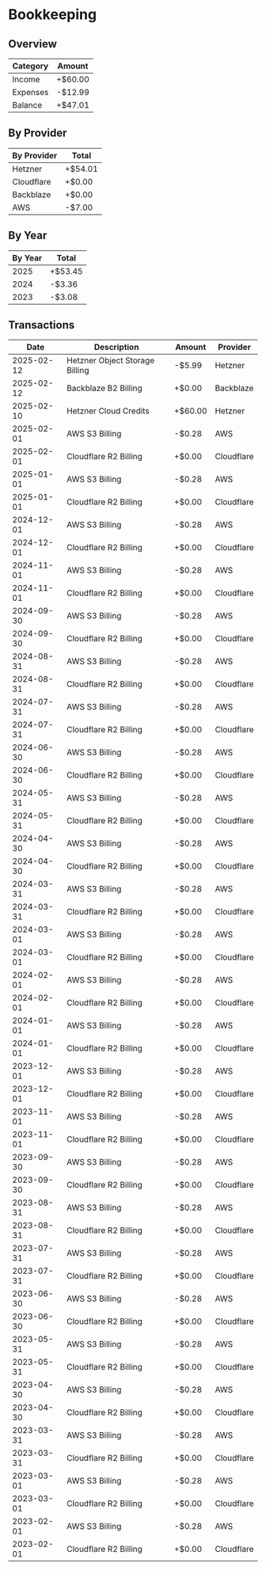 # Bookkeeping

## Overview

| Category | Amount |
| --- | --- |
| Income | +$60.00 |
| Expenses | -$12.99 |
| Balance | +$47.01 |

## By Provider

| By Provider | Total |
| --- | --- |
| Hetzner | +$54.01 |
| Cloudflare | +$0.00 |
| Backblaze | +$0.00 |
| AWS | -$7.00 |

## By Year

| By Year | Total |
| --- | --- |
| 2025 | +$53.45 |
| 2024 | -$3.36 |
| 2023 | -$3.08 |

## Transactions
| Date | Description | Amount | Provider |
| --- | --- | --- | --- |
| 2025-02-12 | Hetzner Object Storage Billing | -$5.99 | Hetzner |
| 2025-02-12 | Backblaze B2 Billing | +$0.00 | Backblaze |
| 2025-02-10 | Hetzner Cloud Credits | +$60.00 | Hetzner |
| 2025-02-01 | AWS S3 Billing | -$0.28 | AWS |
| 2025-02-01 | Cloudflare R2 Billing | +$0.00 | Cloudflare |
| 2025-01-01 | AWS S3 Billing | -$0.28 | AWS |
| 2025-01-01 | Cloudflare R2 Billing | +$0.00 | Cloudflare |
| 2024-12-01 | AWS S3 Billing | -$0.28 | AWS |
| 2024-12-01 | Cloudflare R2 Billing | +$0.00 | Cloudflare |
| 2024-11-01 | AWS S3 Billing | -$0.28 | AWS |
| 2024-11-01 | Cloudflare R2 Billing | +$0.00 | Cloudflare |
| 2024-09-30 | AWS S3 Billing | -$0.28 | AWS |
| 2024-09-30 | Cloudflare R2 Billing | +$0.00 | Cloudflare |
| 2024-08-31 | AWS S3 Billing | -$0.28 | AWS |
| 2024-08-31 | Cloudflare R2 Billing | +$0.00 | Cloudflare |
| 2024-07-31 | AWS S3 Billing | -$0.28 | AWS |
| 2024-07-31 | Cloudflare R2 Billing | +$0.00 | Cloudflare |
| 2024-06-30 | AWS S3 Billing | -$0.28 | AWS |
| 2024-06-30 | Cloudflare R2 Billing | +$0.00 | Cloudflare |
| 2024-05-31 | AWS S3 Billing | -$0.28 | AWS |
| 2024-05-31 | Cloudflare R2 Billing | +$0.00 | Cloudflare |
| 2024-04-30 | AWS S3 Billing | -$0.28 | AWS |
| 2024-04-30 | Cloudflare R2 Billing | +$0.00 | Cloudflare |
| 2024-03-31 | AWS S3 Billing | -$0.28 | AWS |
| 2024-03-31 | Cloudflare R2 Billing | +$0.00 | Cloudflare |
| 2024-03-01 | AWS S3 Billing | -$0.28 | AWS |
| 2024-03-01 | Cloudflare R2 Billing | +$0.00 | Cloudflare |
| 2024-02-01 | AWS S3 Billing | -$0.28 | AWS |
| 2024-02-01 | Cloudflare R2 Billing | +$0.00 | Cloudflare |
| 2024-01-01 | AWS S3 Billing | -$0.28 | AWS |
| 2024-01-01 | Cloudflare R2 Billing | +$0.00 | Cloudflare |
| 2023-12-01 | AWS S3 Billing | -$0.28 | AWS |
| 2023-12-01 | Cloudflare R2 Billing | +$0.00 | Cloudflare |
| 2023-11-01 | AWS S3 Billing | -$0.28 | AWS |
| 2023-11-01 | Cloudflare R2 Billing | +$0.00 | Cloudflare |
| 2023-09-30 | AWS S3 Billing | -$0.28 | AWS |
| 2023-09-30 | Cloudflare R2 Billing | +$0.00 | Cloudflare |
| 2023-08-31 | AWS S3 Billing | -$0.28 | AWS |
| 2023-08-31 | Cloudflare R2 Billing | +$0.00 | Cloudflare |
| 2023-07-31 | AWS S3 Billing | -$0.28 | AWS |
| 2023-07-31 | Cloudflare R2 Billing | +$0.00 | Cloudflare |
| 2023-06-30 | AWS S3 Billing | -$0.28 | AWS |
| 2023-06-30 | Cloudflare R2 Billing | +$0.00 | Cloudflare |
| 2023-05-31 | AWS S3 Billing | -$0.28 | AWS |
| 2023-05-31 | Cloudflare R2 Billing | +$0.00 | Cloudflare |
| 2023-04-30 | AWS S3 Billing | -$0.28 | AWS |
| 2023-04-30 | Cloudflare R2 Billing | +$0.00 | Cloudflare |
| 2023-03-31 | AWS S3 Billing | -$0.28 | AWS |
| 2023-03-31 | Cloudflare R2 Billing | +$0.00 | Cloudflare |
| 2023-03-01 | AWS S3 Billing | -$0.28 | AWS |
| 2023-03-01 | Cloudflare R2 Billing | +$0.00 | Cloudflare |
| 2023-02-01 | AWS S3 Billing | -$0.28 | AWS |
| 2023-02-01 | Cloudflare R2 Billing | +$0.00 | Cloudflare |